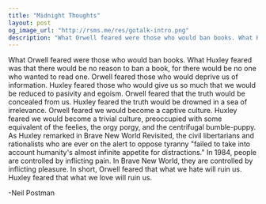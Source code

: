 ```yaml
---
title: "Midnight Thoughts"
layout: post
og_image_url: "http://rsms.me/res/gotalk-intro.png"
description: "What Orwell feared were those who would ban books. What Huxley feared was that there would be no reason to ban a book, for there would be no one who wanted to read one... (cont'd)"
---
```


What Orwell feared were those who would ban books. What Huxley feared was that there would be no reason to ban a book, for there would be no one who wanted to read one. Orwell feared those who would deprive us of information. Huxley feared those who would give us so much that we would be reduced to pasivity and egoism. Orwell feared that the truth would be concealed from us. Huxley feared the truth would be drowned in a sea of irrelevance. Orwell feared we would become a captive culture. Huxley feared we would become a trivial culture, preoccupied with some equivalent of the feelies, the orgy porgy, and the centrifugal bumble-puppy. As Huxley remarked in Brave New World Revisited, the civil libertarians and rationalists who are ever on the alert to oppose tyranny "failed to take into account humanity's almost infinite appetite for distractions." In 1984, people are controlled by inflicting pain. In Brave New World, they are controlled by inflicting pleasure. In short, Orwell feared that what we hate will ruin us. Huxley feared that what we love will ruin us.

-Neil Postman
